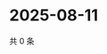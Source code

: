 # 2025-08-11

共 0 条

<!-- BEGIN ZHIHUVIDEO -->
<!-- 最后更新时间 Mon Aug 11 2025 14:20:00 GMT+0800 (China Standard Time) -->

<!-- END ZHIHUVIDEO -->
